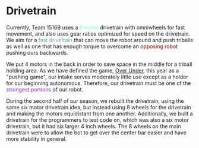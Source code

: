 # Drivetrain

Currently, Team 1516B uses a <span style="color: aquamarine">6 motor</span> drivetrain with omniwheels for fast movement, and also uses gear ratios optimized for speed on the drivetrain. We aim for a <span style="color: cadetblue;">fast drivetrain</span> that can move the robot around and push triballs as well as one that has enough torque to overcome an <span style="color: darkred;">opposing robot</span> pushing ours backwards.

We put 4 motors in the back in order to save space in the middle for a triball holding area. As we have defined the game, [Over Under](https://www.vexrobotics.com/over-under-manual), this year as a "pushing game", our intake serves moderately little use except as a holder for our beginning autonomous. Therefore, our drivetrain must be one of the <span style="color: blueviolet;">strongest portions</span> of our robot.

During the second half of our season, we rebuilt the drivetrain, using the same six motor drivetrain idea, but instead using 8 wheels for the drivetrain and making the motors equidistant from one another. Additionally, we built a drivetrain for the programmers to test code on, which was also a six motor drivetrain, but it had six larger 4 inch wheels. The 8 wheels on the main drivetrain were to allow the bot to get over the center bar easier and have more stability in general.
